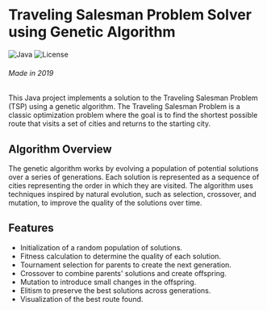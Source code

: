 # Traveling Salesman Problem Solver using Genetic Algorithm

![Java](https://img.shields.io/badge/Java-11%2B-blue)
![License](https://img.shields.io/badge/license-MIT-green)

###### Made in 2019

This Java project implements a solution to the Traveling Salesman Problem (TSP) using a genetic algorithm. The Traveling Salesman Problem is a classic optimization problem where the goal is to find the shortest possible route that visits a set of cities and returns to the starting city.

## Algorithm Overview

The genetic algorithm works by evolving a population of potential solutions over a series of generations. Each solution is represented as a sequence of cities representing the order in which they are visited. The algorithm uses techniques inspired by natural evolution, such as selection, crossover, and mutation, to improve the quality of the solutions over time.

## Features

- Initialization of a random population of solutions.
- Fitness calculation to determine the quality of each solution.
- Tournament selection for parents to create the next generation.
- Crossover to combine parents' solutions and create offspring.
- Mutation to introduce small changes in the offspring.
- Elitism to preserve the best solutions across generations.
- Visualization of the best route found.
